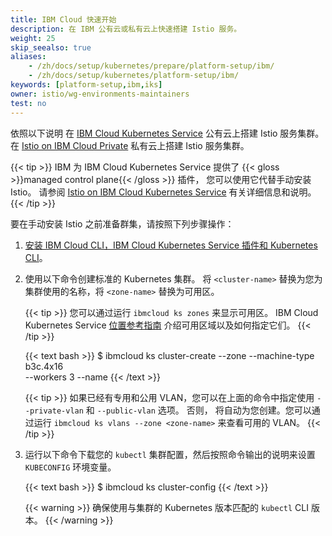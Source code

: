 ```yaml
---
title: IBM Cloud 快速开始
description: 在 IBM 公有云或私有云上快速搭建 Istio 服务。
weight: 25
skip_seealso: true
aliases:
    - /zh/docs/setup/kubernetes/prepare/platform-setup/ibm/
    - /zh/docs/setup/kubernetes/platform-setup/ibm/
keywords: [platform-setup,ibm,iks]
owner: istio/wg-environments-maintainers
test: no
---
```


依照以下说明
在 [IBM Cloud Kubernetes Service](https://cloud.ibm.com/docs/containers?topic=containers-getting-started) 公有云上搭建 Istio 服务集群。
在 [Istio on IBM Cloud Private](https://www.ibm.com/support/knowledgecenter/en/SSBS6K_3.2.1/manage_cluster/istio.html) 私有云上搭建 Istio 服务集群。

{{< tip >}}
IBM 为 IBM Cloud Kubernetes Service 提供了 {{< gloss >}}managed control plane{{< /gloss >}} 插件，
您可以使用它代替手动安装 Istio。
请参阅 [Istio on IBM Cloud Kubernetes Service](https://cloud.ibm.com/docs/containers?topic=containers-istio)
有关详细信息和说明。
{{< /tip >}}

要在手动安装 Istio 之前准备群集，请按照下列步骤操作：

1. [安装 IBM Cloud CLI，IBM Cloud Kubernetes Service 插件和 Kubernetes CLI](https://cloud.ibm.com/docs/containers?topic=containers-cs_cli_install)。

1. 使用以下命令创建标准的 Kubernetes 集群。
    将 `<cluster-name>` 替换为您为集群使用的名称，将 `<zone-name>` 替换为可用区。

    {{< tip >}}
    您可以通过运行 `ibmcloud ks zones` 来显示可用区。
    IBM Cloud Kubernetes Service [位置参考指南](https://cloud.ibm.com/docs/containers?topic=containers-regions-and-zones)
    介绍可用区域以及如何指定它们。
    {{< /tip >}}

    {{< text bash >}}
    $ ibmcloud ks cluster-create --zone <zone-name> --machine-type b3c.4x16 \
      --workers 3 --name <cluster-name>
    {{< /text >}}

    {{< tip >}}
    如果已经有专用和公用 VLAN，您可以在上面的命令中指定使用 `--private-vlan` 和 `--public-vlan` 选项。
    否则， 将自动为您创建。您可以通过运行 `ibmcloud ks vlans --zone <zone-name>` 来查看可用的 VLAN。
    {{< /tip >}}

1. 运行以下命令下载您的 `kubectl` 集群配置，然后按照命令输出的说明来设置 `KUBECONFIG` 环境变量。

    {{< text bash >}}
    $ ibmcloud ks cluster-config <cluster-name>
    {{< /text >}}

    {{< warning >}}
    确保使用与集群的 Kubernetes 版本匹配的 `kubectl` CLI 版本。
    {{< /warning >}}
